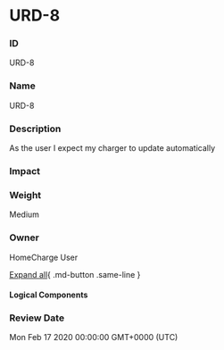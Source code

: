 

# URD-8

### ID

URD-8

### Name

URD-8

### Description

As the user I expect my charger to update automatically

### Impact



### Weight

Medium

### Owner

HomeCharge User

[Expand all](#){ .md-button .same-line }

#### Logical Components


    



### Review Date

Mon Feb 17 2020 00:00:00 GMT+0000 (UTC)

